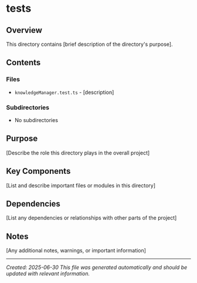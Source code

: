 # tests

## Overview

This directory contains [brief description of the directory's purpose].

## Contents

### Files
- `knowledgeManager.test.ts` - [description]

### Subdirectories
- No subdirectories

## Purpose

[Describe the role this directory plays in the overall project]

## Key Components

[List and describe important files or modules in this directory]

## Dependencies

[List any dependencies or relationships with other parts of the project]

## Notes

[Any additional notes, warnings, or important information]

---

*Created: 2025-06-30*
*This file was generated automatically and should be updated with relevant information.*
